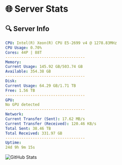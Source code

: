 # 🌐 Server Stats
## 🔍 Server Info
```yaml
CPU: Intel(R) Xeon(R) CPU E5-2699 v4 @ 1278.83MHz
CPU Usage: 0.70%
Cores: 44P | 88T
-----------------------------------
Memory:
Current Usage: 145.92 GB/503.74 GB
Available: 354.38 GB
-----------------------------------
Disk:
Current Usage: 64.29 GB/1.71 TB
Free: 1.56 TB
-----------------------------------
GPU:
No GPU detected
-----------------------------------
Network:
Current Transfer (Sent): 17.62 MB/s
Current Transfer (Received): 120.46 KB/s
Total Sent: 38.46 TB
Total Received: 331.97 GB
-----------------------------------
Uptime:
24d 9h 9m 15s
```
![GitHub Stats](https://img.shields.io/badge/Updated-2025-04-01_06:32:04-blue)